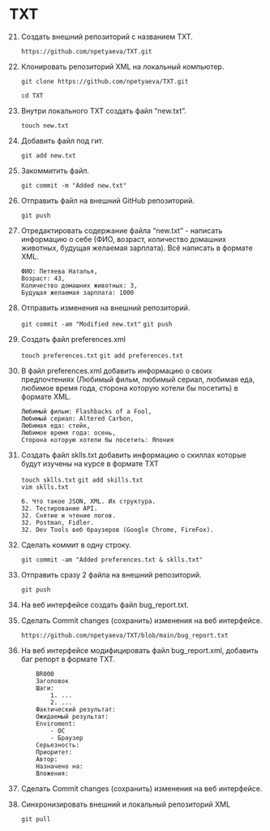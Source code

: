 # TXT

21. Создать внешний репозиторий c названием TXT.

    `https://github.com/npetyaeva/TXT.git`
22. Клонировать репозиторий XML на локальный компьютер.

    `git clone https://github.com/npetyaeva/TXT.git` 

    `cd TXT`
23. Внутри локального TXT создать файл “new.txt”.

    `touch new.txt`
24. Добавить файл под гит.

    `git add new.txt`
25. Закоммитить файл.

    `git commit -m "Added new.txt"`
26. Отправить файл на внешний GitHub репозиторий.

    `git push`
27. Отредактировать содержание файла “new.txt” - написать информацию о себе (ФИО, возраст, количество домашних животных, будущая желаемая зарплата). Всё написать в формате XML.
    ```
    ФИО: Петяева Наталья,
    Возраст: 43,
    Количество домашних животных: 3,
    Будущая желаемая зарплата: 1000
    ```
28. Отправить изменения на внешний репозиторий.

       `git commit -am "Modified new.txt"`
       `git push`
29. Создать файл preferences.xml

    `touch preferences.txt`
    `git add preferences.txt`
30. В файл preferences.xml добавить информацию о своих предпочтениях (Любимый фильм, любимый сериал, любимая еда, любимое время года, сторона которую хотели бы посетить) в формате XML.
    ```
    Любимый фильм: Flashbacks of a Fool,
    Любимый сериал: Altered Carbon,
    Любимая еда: стейк,
    Любимое время года: осень,
    Сторона которую хотели бы посетить: Япония
    ```
31. Создать файл sklls.txt добавить информацию о скиллах которые будут изучены на курсе в формате TXT

    `touch sklls.txt`
    `git add skills.txt`    
    `vim sklls.txt`
    ```
    6. Что такое JSON, XML. Их структура.
    32. Тестирование API.
    32. Снятие и чтение логов.
    32. Postman, Fidler.
    32. Dev Tools веб браузеров (Google Chrome, FireFox).
    ```

32. Сделать коммит в одну строку.

    `git commit -am "Added preferences.txt & sklls.txt"`

33. Отправить сразу 2 файла на внешний репозиторий.

    `git push`
34. На веб интерфейсе создать файл bug_report.txt.
35. Сделать Commit changes (сохранить) изменения на веб интерфейсе.

    `https://github.com/npetyaeva/TXT/blob/main/bug_report.txt`
36. На веб интерфейсе модифицировать файл bug_report.xml, добавить баг репорт в формате TXT.
    
    ```
        BR000
        Заголовок
        Шаги:
            1. ...
            2. ...
        Фактический результат:
        Ожидаемый результат:
        Enviroment:
            - ОС
            - Браузер
        Серьезность:
        Приоритет:
        Автор:
        Назначено на:
        Вложения:
    ```
36. Сделать Commit changes (сохранить) изменения на веб интерфейсе.
37. Синхронизировать внешний и локальный репозиторий XML

    `git pull`
